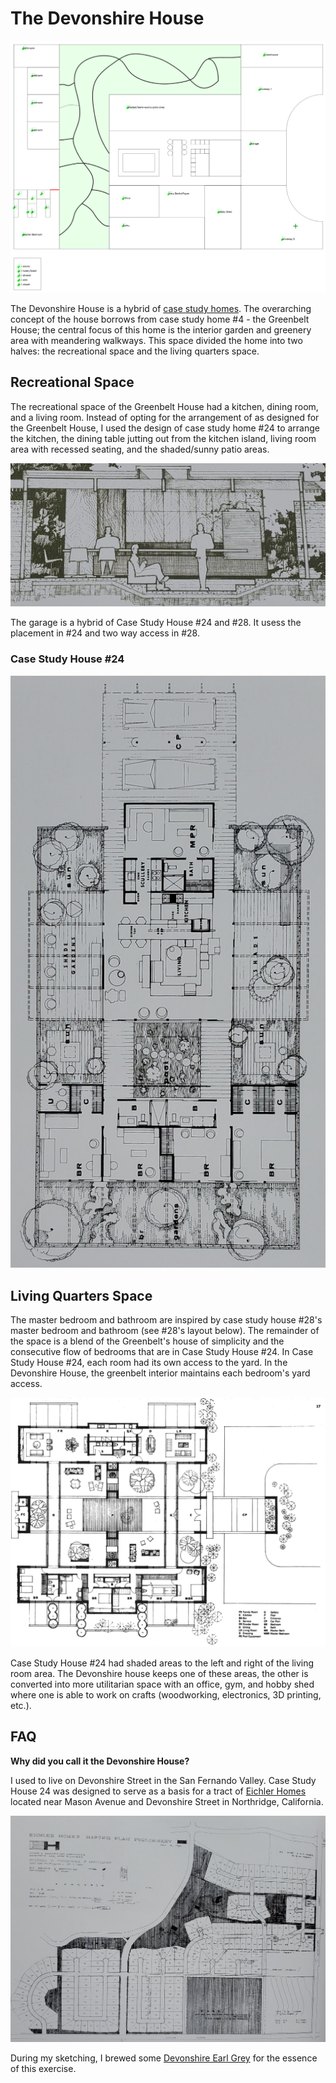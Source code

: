 # The Devonshire House

![devonshire_house_with_grid](./devonshire-house-no-grid.png)

The Devonshire House is a hybrid of [case study homes](https://en.wikipedia.org/wiki/Case_Study_Houses).  The overarching concept of the house borrows from case study home #4 - the Greenbelt House; the central focus of this home is the interior garden and greenery area with meandering walkways.  This space divided the home into two halves: the recreational space and the living quarters space.

## Recreational Space

The recreational space of the Greenbelt House had a kitchen, dining room, and a living room.  Instead of opting for the arrangement of as designed for the Greenbelt House, I used the design of case study home #24 to arrange the kitchen, the dining table jutting out from the kitchen island, living room area with recessed seating, and the shaded/sunny patio areas.

![recessed](./recessed-living-room.jpg)

The garage is a hybrid of Case Study House #24 and #28.  It usess the placement in #24 and two way access in #28.

### Case Study House #24

![original-layout](./layout-24.jpg)

## Living Quarters Space

The master bedroom and bathroom are inspired by case study house #28's master bedroom and bathroom (see #28's layout below).  The remainder of the space is a blend of the Greenbelt's house of simplicity and the consecutive flow of bedrooms that are in Case Study House #24.  In Case Study House #24, each room had its own access to the yard.  In the Devonshire House, the greenbelt interior maintains each bedroom's yard access.

![layout-28](./layout-28.png)

Case Study House #24 had shaded areas to the left and right of the living room area. The Devonshire house keeps one of these areas, the other is converted into more utilitarian space with an office, gym, and hobby shed where one is able to work on crafts (woodworking, electronics, 3D printing, etc.).


## FAQ

**Why did you call it the Devonshire House?**

I used to live on Devonshire Street in the San Fernando Valley.  Case Study House 24 was designed to serve as a basis for a tract of [Eichler Homes](https://en.wikipedia.org/wiki/Joseph_Eichler) located near Mason Avenue and Devonshire Street in Northridge, California.  

![](./eichler-homes.jpg)

During my sketching, I brewed some [Devonshire Earl Grey](https://www.uptontea.com/earl-grey-tea/earl-grey-loose-leaf-black-tea/p/V00727/) for the essence of this exercise.